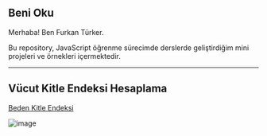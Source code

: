 ## Beni Oku

Merhaba! Ben Furkan Türker.

Bu repository, JavaScript öğrenme sürecimde derslerde geliştirdiğim mini projeleri ve örnekleri içermektedir.


-------------------
<h2> Vücut Kitle Endeksi Hesaplama</h2> 

<a href = "https://github.com/furkanturkerr/JavaScript-Lesson-Examples/tree/main/Uygulamalar/BedenKitle">Beden Kitle Endeksi </a>

![image](https://github.com/user-attachments/assets/4fc38cfd-9753-474c-ada0-9584cc6b095f)
